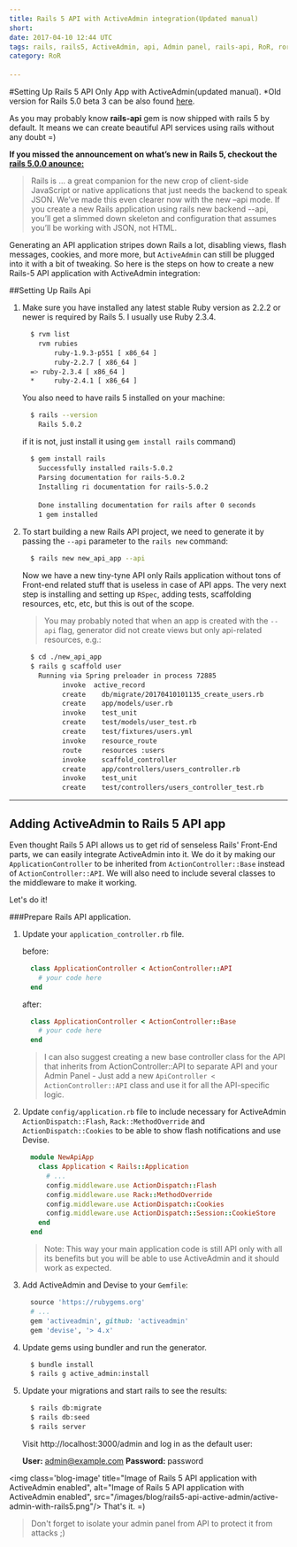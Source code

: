 ```yaml
---
title: Rails 5 API with ActiveAdmin integration(Updated manual)
short:
date: 2017-04-10 12:44 UTC
tags: rails, rails5, ActiveAdmin, api, Admin panel, rails-api, RoR, ror
category: RoR

---
```


#Setting Up Rails 5 API Only App with ActiveAdmin(updated manual).
*Old version for Rails 5.0 beta 3 can be also found [here](/blog/ror/rails-5-api-with-activeadmin-integration.html).

As you may probably know **rails-api** gem is now shipped with rails 5 by default. It means we can create beautiful API services using rails without any doubt =)

**If you missed the announcement on what’s new in Rails 5, checkout the [rails 5.0.0 anounce:](http://weblog.rubyonrails.org/2016/6/30/Rails-5-0-final/)**
>Rails is ... a great companion for the new crop of client-side JavaScript or native applications that just needs the backend to speak JSON. We’ve made this even clearer now with the new –api mode. If you create a new Rails application using rails new backend --api, you’ll get a slimmed down skeleton and configuration that assumes you’ll be working with JSON, not HTML.

Generating an API application stripes down Rails a lot, disabling views, flash messages, cookies, and more more, but `ActiveAdmin` can still be plugged into it with a bit of tweaking. So here is the steps on how to create a new Rails-5 API application with ActiveAdmin integration:

##Setting Up Rails Api

1. Make sure you have installed any latest stable Ruby version as 2.2.2 or newer is required by Rails 5. I usually use Ruby 2.3.4.

    ```bash
      $ rvm list
        rvm rubies
            ruby-1.9.3-p551 [ x86_64 ]
            ruby-2.2.7 [ x86_64 ]
      => ruby-2.3.4 [ x86_64 ]
      *     ruby-2.4.1 [ x86_64 ]

    ```

    You also need to have rails 5 installed on your machine:

    ```bash
      $ rails --version
        Rails 5.0.2
    ```

    if it is not, just install it using `gem install rails` command)

    ```bash
      $ gem install rails
        Successfully installed rails-5.0.2
        Parsing documentation for rails-5.0.2
        Installing ri documentation for rails-5.0.2

        Done installing documentation for rails after 0 seconds
        1 gem installed
    ```

2. To start building a new Rails API project, we need to generate it by passing the `--api` parameter to the `rails new` command:

    ```bash
      $ rails new new_api_app --api
    ```
    Now we have a new tiny-tyne API only Rails application without tons of Front-end related stuff that is useless in case of API apps. The very next step is installing and setting up `RSpec`, adding tests, scaffolding resources, etc, etc, but this is out of the scope.
    > You may probably noted that when an app is created with the `--api` flag, generator did not create views but only api-related resources, e.g.:

    ```bash
      $ cd ./new_api_app
      $ rails g scaffold user
        Running via Spring preloader in process 72885
              invoke  active_record
              create    db/migrate/20170410101135_create_users.rb
              create    app/models/user.rb
              invoke    test_unit
              create    test/models/user_test.rb
              create    test/fixtures/users.yml
              invoke    resource_route
              route     resources :users
              invoke    scaffold_controller
              create    app/controllers/users_controller.rb
              invoke    test_unit
              create    test/controllers/users_controller_test.rb
    ```

---
## Adding ActiveAdmin to Rails 5 API app

Even thought Rails 5 API allows us to get rid of senseless Rails' Front-End parts, we can easily integrate ActiveAdmin into it. We do it by making our `ApplicationController` to be inherited from `ActionController::Base` instead of `ActionController::API`. We will also need to include several classes to the middleware to make it working.

Let's do it!

###Prepare Rails API application.
1. Update your `application_controller.rb` file.

    before:

    ```ruby
      class ApplicationController < ActionController::API
        # your code here
      end
    ```

    after:

    ```ruby
      class ApplicationController < ActionController::Base
        # your code here
      end
    ```

    > I can also suggest creating a new base controller class for the API that inherits from ActionController::API to separate API and your Admin Panel - Just add a new `ApiController < ActionController::API` class and use it for all the API-specific logic.

2. Update `config/application.rb` file to include necessary for ActiveAdmin `ActionDispatch::Flash`, `Rack::MethodOverride` and `ActionDispatch::Cookies` to be able to show flash notifications and use Devise.

    ```ruby
      module NewApiApp
        class Application < Rails::Application
          # ...
          config.middleware.use ActionDispatch::Flash
          config.middleware.use Rack::MethodOverride
          config.middleware.use ActionDispatch::Cookies
          config.middleware.use ActionDispatch::Session::CookieStore
        end
      end
    ```

    > Note: This way your main application code is still API only with all its benefits but you will be able to use ActiveAdmin and it should work as expected.

3. Add ActiveAdmin and Devise to your `Gemfile`:

    ```ruby
      source 'https://rubygems.org'
      # ...
      gem 'activeadmin', github: 'activeadmin'
      gem 'devise', '> 4.x'
    ```

4. Update gems using bundler and run the generator.

    ```bash
      $ bundle install
      $ rails g active_admin:install
    ```

5. Update your migrations and start rails to see the results:

    ```bash
      $ rails db:migrate
      $ rails db:seed
      $ rails server
    ```

    Visit http://localhost:3000/admin and log in as the default user:

    **User:** admin@example.com
    **Password:** password

  <img class='blog-image' title="Image of Rails 5 API application with ActiveAdmin enabled", alt="Image of Rails 5 API application with ActiveAdmin enabled", src="/images/blog/rails5-api-active-admin/active-admin-with-rails5.png"/>
That's it. =)
> Don't forget to isolate your admin panel from API to protect it from attacks ;)
